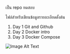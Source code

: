 เป็น repo ทดสอบ

ไฟล์สำหรับเขียนข้อมูลรายละเอียดตั้งต้น
1. Day 1 Git and Github
2. Day 2 Docker intro
3. Day 3 Docker Compose

![Image Alt Text](https://git-scm.com/images/logos/downloads/Git-Icon-1788C.png)
